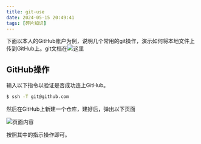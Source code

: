 ```yaml
---
title: git-use
date: 2024-05-15 20:49:41
tags: [碎片知识]
---
```


下面以本人的GitHub账户为例，说明几个常用的git操作，演示如何将本地文件上传到GitHub上。git文档在![这里](https://git-scm.com/book/en/v2/Appendix-C%3A-Git-Commands-Setup-and-Config)

## GitHub操作

输入以下指令以验证是否成功连上GitHub。

```bash
$ ssh -T git@github.com
```

然后在GitHub上新建一个仓库，建好后，弹出以下页面

![页面内容](git_1.png)

按照其中的指示操作即可。
